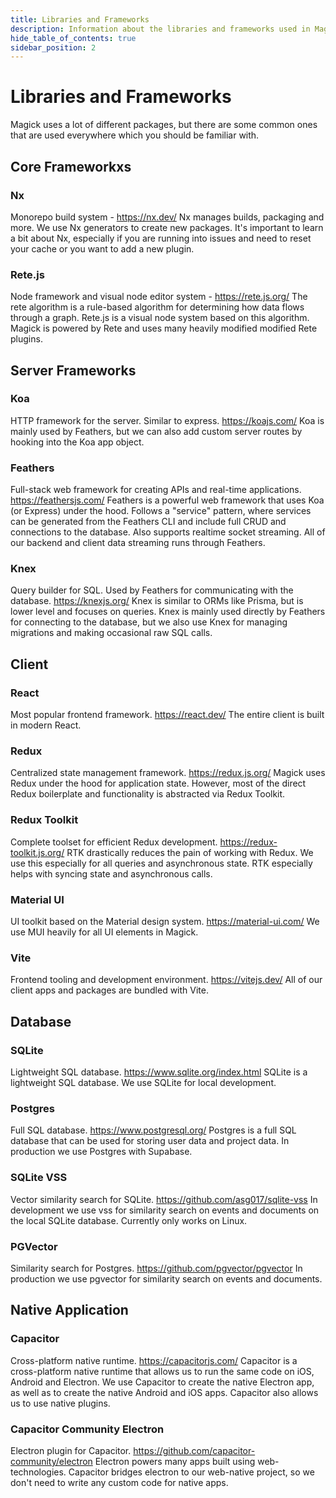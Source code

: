 ```yaml
---
title: Libraries and Frameworks
description: Information about the libraries and frameworks used in Magick.
hide_table_of_contents: true
sidebar_position: 2
---
```


# Libraries and Frameworks

Magick uses a lot of different packages, but there are some common ones that are used everywhere which you should be familiar with.

## Core Frameworkxs
### Nx
Monorepo build system - https://nx.dev/
Nx manages builds, packaging and more. We use Nx generators to create new packages. It's important to learn a bit about Nx, especially if you are running into issues and need to reset your cache or you want to add a new plugin.

### Rete.js
Node framework and visual node editor system - https://rete.js.org/
The rete algorithm is a rule-based algorithm for determining how data flows through a graph. Rete.js is a visual node system based on this algorithm. Magick is powered by Rete and uses many heavily modified modified Rete plugins.

## Server Frameworks
### Koa
HTTP framework for the server. Similar to express. https://koajs.com/
Koa is mainly used by Feathers, but we can also add custom server routes by hooking into the Koa app object.

### Feathers
Full-stack web framework for creating APIs and real-time applications. https://feathersjs.com/
Feathers is a powerful web framework that uses Koa (or Express) under the hood. Follows a "service" pattern, where services can be generated from the Feathers CLI and include full CRUD and connections to the database. Also supports realtime socket streaming. All of our backend and client data streaming runs through Feathers.

### Knex
Query builder for SQL. Used by Feathers for communicating with the database. https://knexjs.org/
Knex is similar to ORMs like Prisma, but is lower level and focuses on queries. Knex is mainly used directly by Feathers for connecting to the database, but we also use Knex for managing migrations and making occasional raw SQL calls.

## Client
### React
Most popular frontend framework. https://react.dev/
The entire client is built in modern React.

### Redux
Centralized state management framework. https://redux.js.org/
Magick uses Redux under the hood for application state. However, most of the direct Redux boilerplate and functionality is abstracted via Redux Toolkit.

### Redux Toolkit
Complete toolset for efficient Redux development. https://redux-toolkit.js.org/
RTK drastically reduces the pain of working with Redux. We use this especially for all queries and asynchronous state. RTK especially helps with syncing state and asynchronous calls.

### Material UI
UI toolkit based on the Material design system. https://material-ui.com/
We use MUI heavily for all UI elements in Magick.

### Vite
Frontend tooling and development environment. https://vitejs.dev/
All of our client apps and packages are bundled with Vite.

## Database

### SQLite
Lightweight SQL database. https://www.sqlite.org/index.html
SQLite is a lightweight SQL database. We use SQLite for local development.

### Postgres
Full SQL database. https://www.postgresql.org/
Postgres is a full SQL database that can be used for storing user data and project data. In production we use Postgres with Supabase.

### SQLite VSS
Vector similarity search for SQLite. https://github.com/asg017/sqlite-vss
In development we use vss for similarity search on events and documents on the local SQLite database. Currently only works on Linux.

### PGVector
Similarity search for Postgres. https://github.com/pgvector/pgvector
In production we use pgvector for similarity search on events and documents.

## Native Application

### Capacitor
Cross-platform native runtime. https://capacitorjs.com/
Capacitor is a cross-platform native runtime that allows us to run the same code on iOS, Android and Electron. We use Capacitor to create the native Electron app, as well as to create the native Android and iOS apps. Capacitor also allows us to use native plugins.

### Capacitor Community Electron
Electron plugin for Capacitor. https://github.com/capacitor-community/electron
Electron powers many apps built using web-technologies. Capacitor bridges electron to our web-native project, so we don't need to write any custom code for native apps.